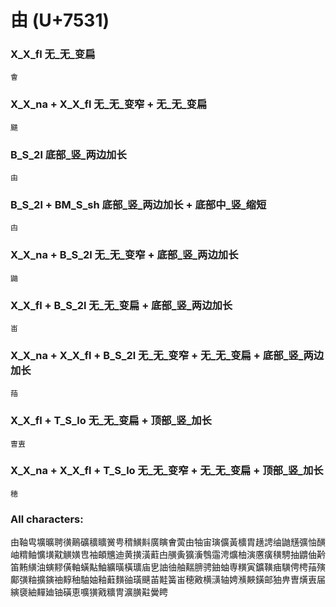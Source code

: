 # 由 (U+7531) 

### X_X_fl 无_无_变扁
`㑹`

### X_X_na + X_X_fl 无_无_变窄 + 无_无_变扁
`䬝`

### B_S_2l 底部_竖_两边加长
`由`

### B_S_2l + BM_S_sh 底部_竖_两边加长 + 底部中_竖_缩短
`甴`

### X_X_na + B_S_2l 无_无_变窄 + 底部_竖_两边加长
`鼬`

### X_X_fl + B_S_2l 无_无_变扁 + 底部_竖_两边加长
`峀`

### X_X_na + X_X_fl + B_S_2l 无_无_变窄 + 无_无_变扁 + 底部_竖_两边加长
`菗`

### X_X_fl + T_S_lo 无_无_变扁 + 顶部_竖_加长
`曺叀`

### X_X_na + X_X_fl + T_S_lo 无_无_变窄 + 无_无_变扁 + 顶部_竖_加长
`穂`

### All characters:
由䩜㽕壙曠聘㣴鷬礦穬矌黉甹䅢鱑斢廣瞚㑹蔩由牰宙璌儣黃櫎胄趪䛣䌷鼬黋彍怞䤑岫䊘鲉懭墴黆觵嫹㕀袖頔兤迪黄撗潢蘣甴䵊夤獷濥䳙䨤涄爌柚演懬癀穔騁抽䶇伷黅笛䵋䌙油螾䵏僙軸蟥黇鮋纊曂橫㼅庙㐕䛆㣙舳䵎腗骋鈾蚰専䊣寅鑛䪄㾄䮲俜梬菗殥鄺彉粙擴鏔䄂䵍秞駎妯釉蘳䵃䜬璜䬝苖黊簧峀穂㪦横㶂轴娉㶇䵌鐄邮㹨畁曺熿叀届縯褏紬䵐廸铀磺恵嚝獚戭䊯冑瀇䐵黈黌䀻
